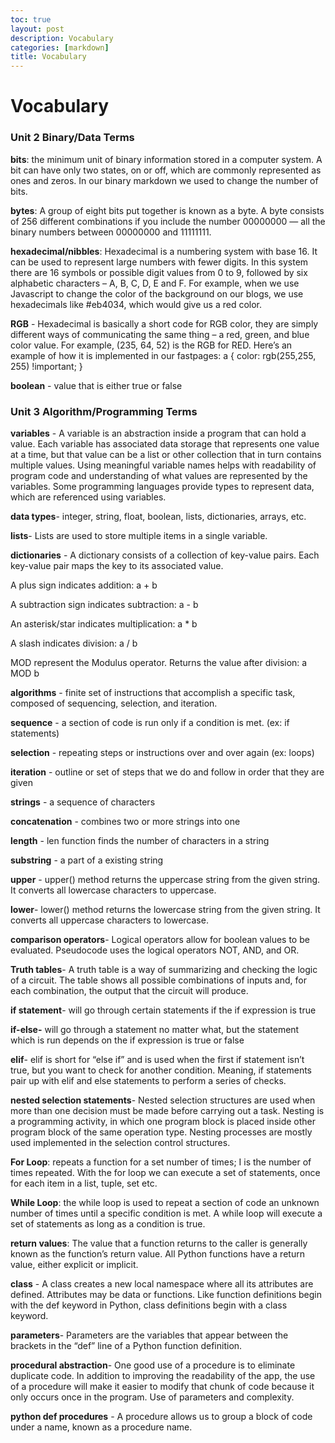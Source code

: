 ```yaml
---
toc: true
layout: post
description: Vocabulary
categories: [markdown]
title: Vocabulary
---
```




# Vocabulary

### Unit 2 Binary/Data Terms

**bits**: the minimum unit of binary information stored in a computer system. A bit can have only two states, on or off, which are commonly represented as ones and zeros. In our binary markdown we used to change the number of bits.

**bytes**: A group of eight bits put together is known as a byte. A byte consists of 256 different combinations if you include the number 00000000 — all the binary numbers between 00000000 and 11111111.

**hexadecimal/nibbles**: Hexadecimal is a numbering system with base 16. It can be used to represent large numbers with fewer digits. In this system there are 16 symbols or possible digit values from 0 to 9, followed by six alphabetic characters – A, B, C, D, E and F. For example, when we use Javascript to change the color of the background on our blogs, we use hexadecimals like #eb4034, which would give us a red color.

**RGB** - Hexadecimal is basically a short code for RGB color, they are simply different ways of communicating the same thing – a red, green, and blue color value. For example, (235, 64, 52) is the RGB for RED. Here’s an example of how it is implemented in our fastpages: a { color: rgb(255,255, 255) !important; }

**boolean** - value that is either true or false

### Unit 3 Algorithm/Programming Terms

**variables** - A variable is an abstraction inside a program that can hold a value. Each variable has associated data storage that represents one value at a time, but that value can be a list or other collection that in turn contains multiple values. Using meaningful variable names helps with readability of program code and understanding of what values are represented by the variables. Some programming languages provide types to represent data, which are referenced using variables.

**data types**- integer, string, float, boolean, lists, dictionaries, arrays, etc.

**lists**- Lists are used to store multiple items in a single variable.

**dictionaries** - A dictionary consists of a collection of key-value pairs. Each key-value pair maps the key to its associated value.

A plus sign indicates addition: a + b

A subtraction sign indicates subtraction: a - b

An asterisk/star indicates multiplication: a * b

A slash indicates division: a / b

MOD represent the Modulus operator. Returns the value after division: a MOD b

**algorithms** - finite set of instructions that accomplish a specific task, composed of sequencing, selection, and iteration.

**sequence** - a section of code is run only if a condition is met. (ex: if statements)

**selection** - repeating steps or instructions over and over again (ex: loops)

**iteration** - outline or set of steps that we do and follow in order that they are given

**strings** - a sequence of characters

**concatenation** - combines two or more strings into one

**length** - len function finds the number of characters in a string

**substring** - a part of a existing string

**upper** - upper() method returns the uppercase string from the given string. It converts all lowercase characters to uppercase.

**lower**- lower() method returns the lowercase string from the given string. It converts all uppercase characters to lowercase.

**comparison operators**- Logical operators allow for boolean values to be evaluated. Pseudocode uses the logical operators NOT, AND, and OR.

**Truth tables**- A truth table is a way of summarizing and checking the logic of a circuit. The table shows all possible combinations of inputs and, for each combination, the output that the circuit will produce.

**if statement**- will go through certain statements if the if expression is true

**if-else-** will go through a statement no matter what, but the statement which is run depends on the if expression is true or false

**elif**- elif is short for “else if” and is used when the first if statement isn’t true, but you want to check for another condition. Meaning, if statements pair up with elif and else statements to perform a series of checks.

**nested selection statements**- Nested selection structures are used when more than one decision must be made before carrying out a task. Nesting is a programming activity, in which one program block is placed inside other program block of the same operation type. Nesting processes are mostly used implemented in the selection control structures.

**For Loop**: repeats a function for a set number of times; I is the number of times repeated. With the for loop we can execute a set of statements, once for each item in a list, tuple, set etc.

**While Loop**: the while loop is used to repeat a section of code an unknown number of times until a specific condition is met. A while loop will execute a set of statements as long as a condition is true.

**return values**: The value that a function returns to the caller is generally known as the function’s return value. All Python functions have a return value, either explicit or implicit.

**class** - A class creates a new local namespace where all its attributes are defined. Attributes may be data or functions. Like function definitions begin with the def keyword in Python, class definitions begin with a class keyword.

**parameters**- Parameters are the variables that appear between the brackets in the “def” line of a Python function definition.

**procedural abstraction**- One good use of a procedure is to eliminate duplicate code. In addition to improving the readability of the app, the use of a procedure will make it easier to modify that chunk of code because it only occurs once in the program. Use of parameters and complexity.

**python def procedures**  - A procedure allows us to group a block of code under a name, known as a procedure name.